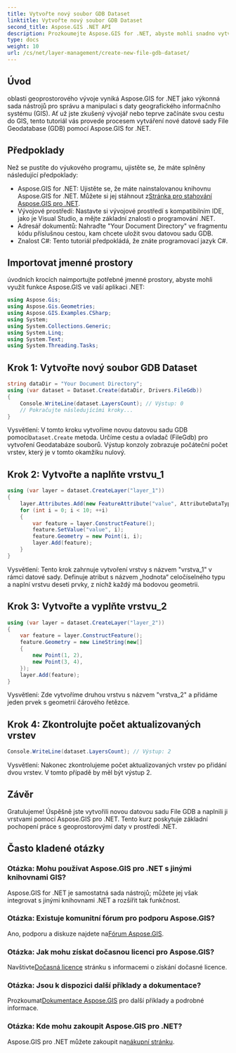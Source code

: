 ```yaml
---
title: Vytvořte nový soubor GDB Dataset
linktitle: Vytvořte nový soubor GDB Dataset
second_title: Aspose.GIS .NET API
description: Prozkoumejte Aspose.GIS for .NET, abyste mohli snadno vytvářet a spravovat datové sady GIS. Stáhněte si nyní pro bezproblémový geoprostorový rozvoj. #State #GIS
type: docs
weight: 10
url: /cs/net/layer-management/create-new-file-gdb-dataset/
---
```

## Úvod
oblasti geoprostorového vývoje vyniká Aspose.GIS for .NET jako výkonná sada nástrojů pro správu a manipulaci s daty geografického informačního systému (GIS). Ať už jste zkušený vývojář nebo teprve začínáte svou cestu do GIS, tento tutoriál vás provede procesem vytváření nové datové sady File Geodatabase (GDB) pomocí Aspose.GIS for .NET.
## Předpoklady
Než se pustíte do výukového programu, ujistěte se, že máte splněny následující předpoklady:
-  Aspose.GIS for .NET: Ujistěte se, že máte nainstalovanou knihovnu Aspose.GIS for .NET. Můžete si jej stáhnout z[Stránka pro stahování Aspose.GIS pro .NET](https://releases.aspose.com/gis/net/).
- Vývojové prostředí: Nastavte si vývojové prostředí s kompatibilním IDE, jako je Visual Studio, a mějte základní znalosti o programování .NET.
- Adresář dokumentů: Nahraďte "Your Document Directory" ve fragmentu kódu příslušnou cestou, kam chcete uložit svou datovou sadu GDB.
- Znalost C#: Tento tutoriál předpokládá, že znáte programovací jazyk C#.
## Importovat jmenné prostory
úvodních krocích naimportujte potřebné jmenné prostory, abyste mohli využít funkce Aspose.GIS ve vaší aplikaci .NET:
```csharp
using Aspose.Gis;
using Aspose.Gis.Geometries;
using Aspose.GIS.Examples.CSharp;
using System;
using System.Collections.Generic;
using System.Linq;
using System.Text;
using System.Threading.Tasks;
```
## Krok 1: Vytvořte nový soubor GDB Dataset
```csharp
string dataDir = "Your Document Directory";
using (var dataset = Dataset.Create(dataDir, Drivers.FileGdb))
{
    Console.WriteLine(dataset.LayersCount); // Výstup: 0
    // Pokračujte následujícími kroky...
}
```
 Vysvětlení: V tomto kroku vytvoříme novou datovou sadu GDB pomocí`Dataset.Create` metoda. Určíme cestu a ovladač (FileGdb) pro vytvoření Geodatabáze souborů. Výstup konzoly zobrazuje počáteční počet vrstev, který je v tomto okamžiku nulový.
## Krok 2: Vytvořte a naplňte vrstvu_1
```csharp
using (var layer = dataset.CreateLayer("layer_1"))
{
    layer.Attributes.Add(new FeatureAttribute("value", AttributeDataType.Integer));
    for (int i = 0; i < 10; ++i)
    {
        var feature = layer.ConstructFeature();
        feature.SetValue("value", i);
        feature.Geometry = new Point(i, i);
        layer.Add(feature);
    }
}
```
Vysvětlení: Tento krok zahrnuje vytvoření vrstvy s názvem "vrstva_1" v rámci datové sady. Definuje atribut s názvem „hodnota“ celočíselného typu a naplní vrstvu deseti prvky, z nichž každý má bodovou geometrii.
## Krok 3: Vytvořte a vyplňte vrstvu_2
```csharp
using (var layer = dataset.CreateLayer("layer_2"))
{
    var feature = layer.ConstructFeature();
    feature.Geometry = new LineString(new[]
    {
        new Point(1, 2),
        new Point(3, 4),
    });
    layer.Add(feature);
}
```
Vysvětlení: Zde vytvoříme druhou vrstvu s názvem "vrstva_2" a přidáme jeden prvek s geometrií čárového řetězce.
## Krok 4: Zkontrolujte počet aktualizovaných vrstev
```csharp
Console.WriteLine(dataset.LayersCount); // Výstup: 2
```
Vysvětlení: Nakonec zkontrolujeme počet aktualizovaných vrstev po přidání dvou vrstev. V tomto případě by měl být výstup 2.
## Závěr
Gratulujeme! Úspěšně jste vytvořili novou datovou sadu File GDB a naplnili ji vrstvami pomocí Aspose.GIS pro .NET. Tento kurz poskytuje základní pochopení práce s geoprostorovými daty v prostředí .NET.
## Často kladené otázky
### Otázka: Mohu používat Aspose.GIS pro .NET s jinými knihovnami GIS?
Aspose.GIS for .NET je samostatná sada nástrojů; můžete jej však integrovat s jinými knihovnami .NET a rozšířit tak funkčnost.
### Otázka: Existuje komunitní fórum pro podporu Aspose.GIS?
 Ano, podporu a diskuze najdete na[Fórum Aspose.GIS](https://forum.aspose.com/c/gis/33).
### Otázka: Jak mohu získat dočasnou licenci pro Aspose.GIS?
 Navštivte[Dočasná licence](https://purchase.aspose.com/temporary-license/) stránku s informacemi o získání dočasné licence.
### Otázka: Jsou k dispozici další příklady a dokumentace?
 Prozkoumat[Dokumentace Aspose.GIS](https://reference.aspose.com/gis/net/) pro další příklady a podrobné informace.
### Otázka: Kde mohu zakoupit Aspose.GIS pro .NET?
 Aspose.GIS pro .NET můžete zakoupit na[nákupní stránku](https://purchase.aspose.com/buy).